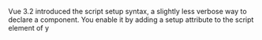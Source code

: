 Vue 3.2 introduced the script setup syntax, a slightly less verbose way to declare a component. You enable it by adding a setup attribute to the script element of y